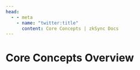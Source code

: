 ```yaml
---
head:
  - - meta
    - name: "twitter:title"
      content: Core Concepts | zkSync Docs
---
```


# Core Concepts Overview
